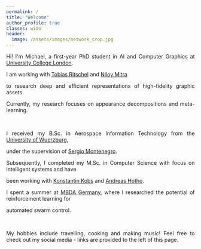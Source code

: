 ```yaml
---
permalink: /
title: "Welcome"
author_profile: true
classes: wide
header:
  image: /assets/images/network_crop.jpg
---
```


[comment]: <> (Hi! I'm Michael, a first-year PhD student in AI and Computer Graphics at [University College London]&#40;https://www.ucl.ac.uk&#41;.)

[comment]: <> (I am working with [Tobias Ritschel]&#40;http://www.homepages.ucl.ac.uk/~ucactri&#41; and [Niloy Mitra]&#40;http://www0.cs.ucl.ac.uk/staff/n.mitra&#41;)

[comment]: <> (to research deep and efficient representations of high-fidelity graphic assets. )

[comment]: <> (Currently, my research focuses on appearance decompositions and meta-learning.)

[comment]: <> (I received my B.Sc. in Aerospace Information Technology from the [University of Wuerzburg]&#40;https://www.uni-wuerzburg.de/startseite&#41;,)

[comment]: <> (under the supervision of [Sergio Montenegro]&#40;https://www.informatik.uni-wuerzburg.de/aerospaceinfo/mitarbeiter/montenegro&#41;.)

[comment]: <> (Subsequently, I completed my M.Sc. in Computer Science with focus on intelligent systems and have )

[comment]: <> (been working with [Konstantin Kobs]&#40;https://www.informatik.uni-wuerzburg.de/datascience/staff/kobs&#41; and [Andreas Hotho]&#40;https://www.informatik.uni-wuerzburg.de/datascience/staff/hotho&#41;. )

[comment]: <> (I spent a summer at [MBDA Germany]&#40;https://www.mbda-deutschland.de&#41;, where I researched the potential of reinforcement learning for )

[comment]: <> (automated swarm control.)

[comment]: <> (My hobbies include travelling, cooking and making music! Feel free to check out my social media - links are provided to the left of this page. )



<div style="text-align: justify"> 

Hi! I'm Michael, a first-year PhD student in AI and Computer Graphics at <a href="https://www.ucl.ac.uk">University College London</a>.

I am working with <a href="http://www.homepages.ucl.ac.uk/~ucactri">Tobias Ritschel</a> and <a href="http://www0.cs.ucl.ac.uk/staff/n.mitra">Niloy Mitra</a>

to research deep and efficient representations of high-fidelity graphic assets. 

Currently, my research focuses on appearance decompositions and meta-learning. <br/> 

<br/>

I received my B.Sc. in Aerospace Information Technology from the <a href="https://www.uni-wuerzburg.de/startseite">University of Wuerzburg</a>,

under the supervision of <a href="https://www.informatik.uni-wuerzburg.de/aerospaceinfo/mitarbeiter/montenegro">Sergio Montenegro</a>.

Subsequently, I completed my M.Sc. in Computer Science with focus on intelligent systems and have 

been working with <a href="https://www.informatik.uni-wuerzburg.de/datascience/staff/kobs">Konstantin Kobs</a> and <a href="https://www.informatik.uni-wuerzburg.de/datascience/staff/hotho">Andreas Hotho</a>. 

I spent a summer at <a href="https://www.mbda-deutschland.de">MBDA Germany</a>, where I researched the potential of reinforcement learning for 

automated swarm control. <br/> 

<br/>

My hobbies include travelling, cooking and making music! Feel free to check out my social media - links are provided to the left of this page. 

</div>